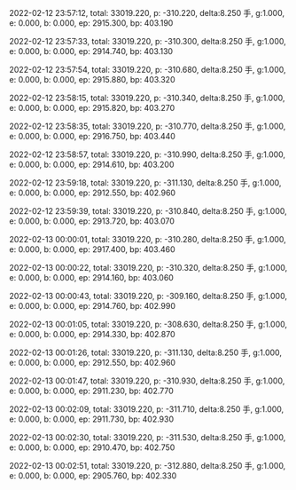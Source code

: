 2022-02-12 23:57:12, total: 33019.220, p: -310.220, delta:8.250 手, g:1.000, e: 0.000, b: 0.000, ep: 2915.300, bp: 403.190

2022-02-12 23:57:33, total: 33019.220, p: -310.300, delta:8.250 手, g:1.000, e: 0.000, b: 0.000, ep: 2914.740, bp: 403.130

2022-02-12 23:57:54, total: 33019.220, p: -310.680, delta:8.250 手, g:1.000, e: 0.000, b: 0.000, ep: 2915.880, bp: 403.320

2022-02-12 23:58:15, total: 33019.220, p: -310.340, delta:8.250 手, g:1.000, e: 0.000, b: 0.000, ep: 2915.820, bp: 403.270

2022-02-12 23:58:35, total: 33019.220, p: -310.770, delta:8.250 手, g:1.000, e: 0.000, b: 0.000, ep: 2916.750, bp: 403.440

2022-02-12 23:58:57, total: 33019.220, p: -310.990, delta:8.250 手, g:1.000, e: 0.000, b: 0.000, ep: 2914.610, bp: 403.200

2022-02-12 23:59:18, total: 33019.220, p: -311.130, delta:8.250 手, g:1.000, e: 0.000, b: 0.000, ep: 2912.550, bp: 402.960

2022-02-12 23:59:39, total: 33019.220, p: -310.840, delta:8.250 手, g:1.000, e: 0.000, b: 0.000, ep: 2913.720, bp: 403.070

2022-02-13 00:00:01, total: 33019.220, p: -310.280, delta:8.250 手, g:1.000, e: 0.000, b: 0.000, ep: 2917.400, bp: 403.460

2022-02-13 00:00:22, total: 33019.220, p: -310.320, delta:8.250 手, g:1.000, e: 0.000, b: 0.000, ep: 2914.160, bp: 403.060

2022-02-13 00:00:43, total: 33019.220, p: -309.160, delta:8.250 手, g:1.000, e: 0.000, b: 0.000, ep: 2914.760, bp: 402.990

2022-02-13 00:01:05, total: 33019.220, p: -308.630, delta:8.250 手, g:1.000, e: 0.000, b: 0.000, ep: 2914.330, bp: 402.870

2022-02-13 00:01:26, total: 33019.220, p: -311.130, delta:8.250 手, g:1.000, e: 0.000, b: 0.000, ep: 2912.550, bp: 402.960

2022-02-13 00:01:47, total: 33019.220, p: -310.930, delta:8.250 手, g:1.000, e: 0.000, b: 0.000, ep: 2911.230, bp: 402.770

2022-02-13 00:02:09, total: 33019.220, p: -311.710, delta:8.250 手, g:1.000, e: 0.000, b: 0.000, ep: 2911.730, bp: 402.930

2022-02-13 00:02:30, total: 33019.220, p: -311.530, delta:8.250 手, g:1.000, e: 0.000, b: 0.000, ep: 2910.470, bp: 402.750

2022-02-13 00:02:51, total: 33019.220, p: -312.880, delta:8.250 手, g:1.000, e: 0.000, b: 0.000, ep: 2905.760, bp: 402.330